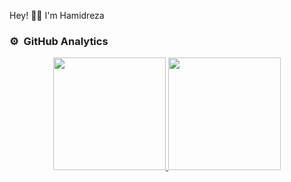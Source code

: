 Hey! 👋🏼 I'm Hamidreza


### ⚙️ &nbsp;GitHub Analytics

<p align="center">
<a href="https://github.com/art1373">
  <img height="180em" src="https://github-readme-stats-eight-theta.vercel.app/api?username=HamidrezaLashgari &show_icons=true&theme=algolia&include_all_commits=true&count_private=true"/>
  <img height="180em" src="https://github-readme-stats-eight-theta.vercel.app/api/top-langs/?username=HamidrezaLashgari &layout=compact&langs_count=8&theme=algolia"/>
</a>
</p>

